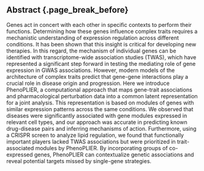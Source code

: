 ## Abstract {.page_break_before}

Genes act in concert with each other in specific contexts to perform their functions.
Determining how these genes influence complex traits requires a mechanistic understanding of expression regulation across different conditions.
It has been shown that this insight is critical for developing new therapies.
In this regard, the mechanism of individual genes can be identified with transcriptome-wide association studies (TWAS), which have represented a significant step forward in testing the mediating role of gene expression in GWAS associations.
However, modern models of the architecture of complex traits predict that gene-gene interactions play a crucial role in disease origin and progression.
Here we introduce PhenoPLIER, a computational approach that maps gene-trait associations and pharmacological perturbation data into a common latent representation for a joint analysis.
This representation is based on modules of genes with similar expression patterns across the same conditions.
We observed that diseases were significantly associated with gene modules expressed in relevant cell types, and our approach was accurate in predicting known drug-disease pairs and inferring mechanisms of action.
Furthermore, using a CRISPR screen to analyze lipid regulation, we found that functionally important players lacked TWAS associations but were prioritized in trait-associated modules by PhenoPLIER.
By incorporating groups of co-expressed genes, PhenoPLIER can contextualize genetic associations and reveal potential targets missed by single-gene strategies.
